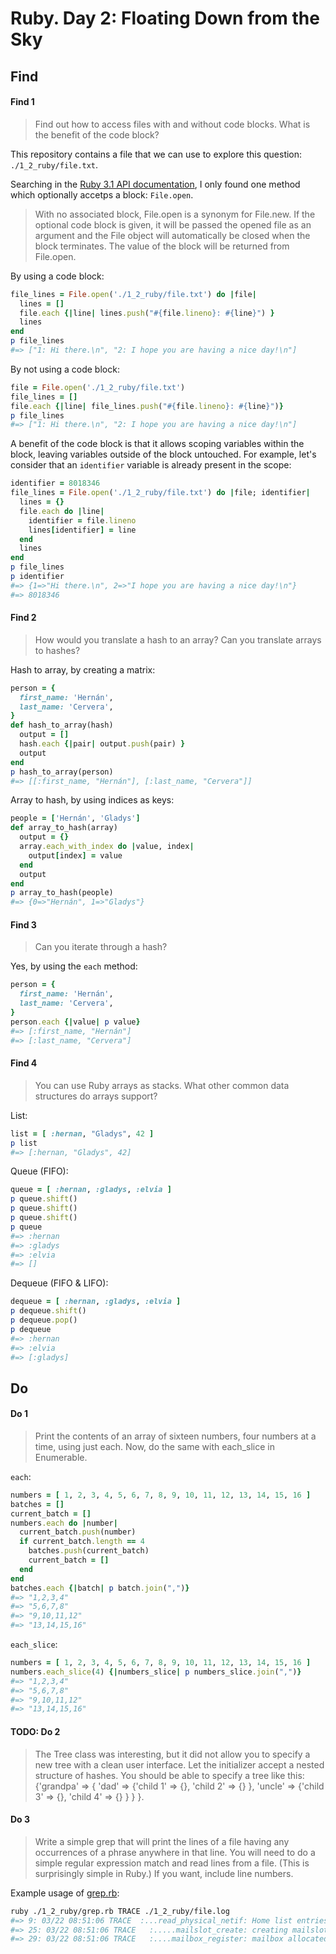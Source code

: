 # Ruby. Day 2: Floating Down from the Sky

## Find

#### Find 1

> Find out how to access files with and without code blocks. What is the benefit of the code block?

This repository contains a file that we can use to explore this question: `./1_2_ruby/file.txt`.

Searching in the [Ruby 3.1 API documentation](https://rubyapi.org/3.1/o/String.html#method-i-gsub),
I only found one method which optionally accetps a block: `File.open`.

> With no associated block, File.open is a synonym for File.new. If the optional code block is
> given, it will be passed the opened file as an argument and the File object will automatically be
> closed when the block terminates. The value of the block will be returned from File.open.

By using a code block:

```ruby
file_lines = File.open('./1_2_ruby/file.txt') do |file|
  lines = []
  file.each {|line| lines.push("#{file.lineno}: #{line}") }
  lines
end
p file_lines
#=> ["1: Hi there.\n", "2: I hope you are having a nice day!\n"]
```

By not using a code block:

```ruby
file = File.open('./1_2_ruby/file.txt')
file_lines = []
file.each {|line| file_lines.push("#{file.lineno}: #{line}")}
p file_lines
#=> ["1: Hi there.\n", "2: I hope you are having a nice day!\n"]
```

A benefit of the code block is that it allows scoping variables within the block, leaving variables
outside of the block untouched. For example, let's consider that an `identifier` variable is already
present in the scope:

```ruby
identifier = 8018346
file_lines = File.open('./1_2_ruby/file.txt') do |file; identifier|
  lines = {}
  file.each do |line|
    identifier = file.lineno
    lines[identifier] = line
  end
  lines
end
p file_lines
p identifier
#=> {1=>"Hi there.\n", 2=>"I hope you are having a nice day!\n"}
#=> 8018346
```

#### Find 2

> How would you translate a hash to an array? Can you translate arrays to hashes?

Hash to array, by creating a matrix:

```ruby
person = {
  first_name: 'Hernán',
  last_name: 'Cervera',
}
def hash_to_array(hash)
  output = []
  hash.each {|pair| output.push(pair) }
  output
end
p hash_to_array(person)
#=> [[:first_name, "Hernán"], [:last_name, "Cervera"]]
```

Array to hash, by using indices as keys:

```ruby
people = ['Hernán', 'Gladys']
def array_to_hash(array)
  output = {}
  array.each_with_index do |value, index|
    output[index] = value
  end
  output
end
p array_to_hash(people)
#=> {0=>"Hernán", 1=>"Gladys"}
```

#### Find 3

> Can you iterate through a hash?

Yes, by using the `each` method:

```ruby
person = {
  first_name: 'Hernán',
  last_name: 'Cervera',
}
person.each {|value| p value}
#=> [:first_name, "Hernán"]
#=> [:last_name, "Cervera"]
```

#### Find 4

> You can use Ruby arrays as stacks. What other common data structures do arrays support?

List:

```ruby
list = [ :hernan, "Gladys", 42 ]
p list
#=> [:hernan, "Gladys", 42]
```

Queue (FIFO):

```ruby
queue = [ :hernan, :gladys, :elvia ]
p queue.shift()
p queue.shift()
p queue.shift()
p queue
#=> :hernan
#=> :gladys
#=> :elvia
#=> []
```

Dequeue (FIFO & LIFO):

```ruby
dequeue = [ :hernan, :gladys, :elvia ]
p dequeue.shift()
p dequeue.pop()
p dequeue
#=> :hernan
#=> :elvia
#=> [:gladys]
```

## Do

#### Do 1

> Print the contents of an array of sixteen numbers, four numbers at a time, using just each. Now,
> do the same with each_slice in Enumerable.

`each`:

```ruby
numbers = [ 1, 2, 3, 4, 5, 6, 7, 8, 9, 10, 11, 12, 13, 14, 15, 16 ]
batches = []
current_batch = []
numbers.each do |number|
  current_batch.push(number)
  if current_batch.length == 4
    batches.push(current_batch)
    current_batch = []
  end
end
batches.each {|batch| p batch.join(",")}
#=> "1,2,3,4"
#=> "5,6,7,8"
#=> "9,10,11,12"
#=> "13,14,15,16"
```

`each_slice`:

```ruby
numbers = [ 1, 2, 3, 4, 5, 6, 7, 8, 9, 10, 11, 12, 13, 14, 15, 16 ]
numbers.each_slice(4) {|numbers_slice| p numbers_slice.join(",")}
#=> "1,2,3,4"
#=> "5,6,7,8"
#=> "9,10,11,12"
#=> "13,14,15,16"
```

#### TODO: Do 2

> The Tree class was interesting, but it did not allow you to specify a new tree with a clean user
> interface. Let the initializer accept a nested structure of hashes. You should be able to specify
> a tree like this: {'grandpa' => { 'dad' => {'child 1' => {}, 'child 2' => {} }, 'uncle' => {'child
> 3' => {}, 'child 4' => {} } } }.

#### Do 3

> Write a simple grep that will print the lines of a file having any occurrences of a phrase
> anywhere in that line. You will need to do a simple regular expression match and read lines from a
> file. (This is surprisingly simple in Ruby.) If you want, include line numbers.

Example usage of [grep.rb](./1_2_ruby/grep.rb):

```bash
ruby ./1_2_ruby/grep.rb TRACE ./1_2_ruby/file.log
#=> 9: 03/22 08:51:06 TRACE  :...read_physical_netif: Home list entries returned = 7
#=> 25: 03/22 08:51:06 TRACE   :.....mailslot_create: creating mailslot for RSVP
#=> 29: 03/22 08:51:06 TRACE   :....mailbox_register: mailbox allocated for rsvp-udp
```
